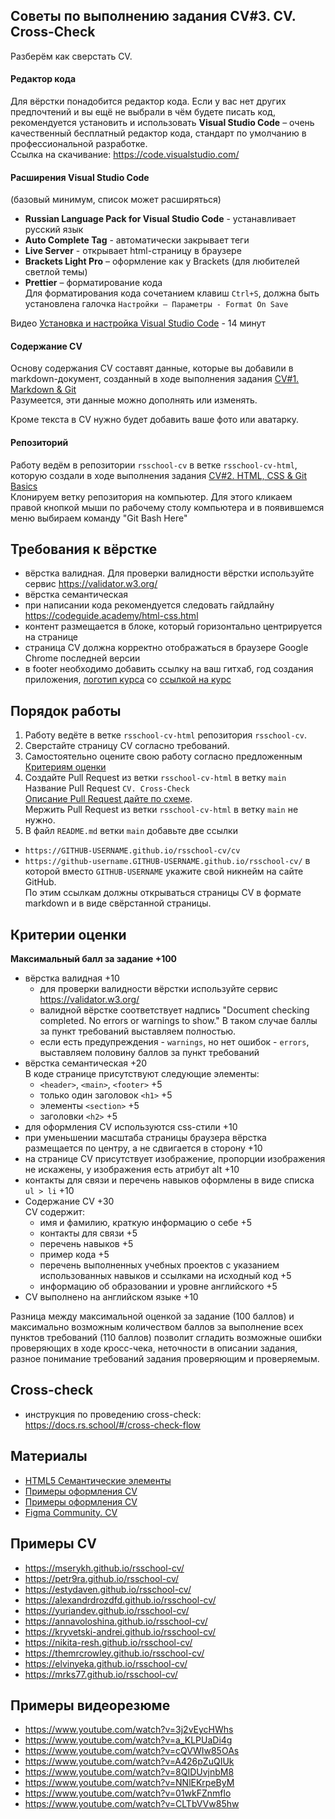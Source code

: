 ## Советы по выполнению задания CV#3. CV. Cross-Check

Разберём как сверстать CV.  

#### Редактор кода
Для вёрстки понадобится редактор кода. Если у вас нет других предпочтений и вы ещё не выбрали в чём будете писать код, рекомендуется установить и использовать **Visual Studio Code** – очень качественный бесплатный редактор кода, стандарт по умолчанию в профессиональной разработке.  
Ссылка на скачивание: https://code.visualstudio.com/

#### Расширения Visual Studio Code
(базовый минимум, список может расширяться)
- **Russian Language Pack for Visual Studio Code** - устанавливает русский язык 
- **Auto Complete Tag** - автоматически закрывает теги
- **Live Server** - открывает html-страницу в браузере
- **Brackets Light Pro** – оформление как у Brackets (для любителей светлой темы)
- **Prettier** – форматирование кода  
  Для форматирования кода сочетанием клавиш `Ctrl+S`, должна быть установлена галочка `Настройки – Параметры - Format On Save`

Видео [Установка и настройка Visual Studio Code](https://youtu.be/1IvGow7V_dk) - 14 минут

#### Содержание CV
Основу содержания CV составят данные, которые вы добавили в markdown-документ, созданный в ходе выполнения задания [CV#1. Markdown & Git](git-markdown.md)  
Разумеется, эти данные можно дополнять или изменять.  

Кроме текста в CV нужно будет добавить ваше фото или аватарку.  

#### Репозиторий
Работу ведём в репозитории `rsschool-cv` в ветке `rsschool-cv-html`, которую создали в ходе выполнения задания [CV#2. HTML, CSS & Git Basics](html-css-git.md)  
Клонируем ветку репозитория на компьютер. Для этого кликаем правой кнопкой мыши по рабочему столу компьютера и в появившемся меню выбираем команду "Git Bash Here"

## Требования к вёрстке
- вёрстка валидная. Для проверки валидности вёрстки используйте сервис https://validator.w3.org/
- вёрстка семантическая
- при написании кода рекомендуется следовать гайдлайну https://codeguide.academy/html-css.html
- контент размещается в блоке, который горизонтально центрируется на странице
- страница СV должна корректно отображаться в браузере Google Chrome последней версии
- в footer необходимо добавить ссылку на ваш гитхаб, год создания приложения, [логотип курса](https://rs.school/images/rs_school_js.svg) со [ссылкой на курс](https://rs.school/js/)

## Порядок работы
1. Работу ведёте в ветке `rsschool-cv-html` репозитория `rsschool-cv`.
2. Сверстайте страницу CV согласно требований. 
3. Самостоятельно оцените свою работу согласно предложенным [Критериям оценки](#критерии-оценки)
4. Создайте Pull Request из ветки `rsschool-cv-html` в ветку `main`  
Название Pull Request `CV. Cross-Check`  
[Описание Pull Request дайте по схеме](https://docs.rs.school/#/pull-request-review-process?id=Требования-к-pull-request-pr).  
Мержить Pull Request из ветки `rsschool-cv-html` в ветку `main` не нужно.
5. В файл `README.md` ветки `main` добавьте две ссылки
- `https://GITHUB-USERNAME.github.io/rsschool-cv/cv`  
- `https://github-username.GITHUB-USERNAME.github.io/rsschool-cv/`
в которой вместо `GITHUB-USERNAME` укажите свой никнейм на сайте GitHub.  
По этим ссылкам должны открываться страницы CV в формате markdown и в виде свёрстанной страницы.  

## Критерии оценки

**Максимальный балл за задание +100**

- вёрстка валидная +10  
   - для проверки валидности вёрстки используйте сервис https://validator.w3.org/  
   - валидной вёрстке соответствует надпись "Document checking completed. No errors or warnings to show." В таком случае баллы за пункт требований выставляем полностью.
   - если есть предупреждения - `warnings`, но нет ошибок - `errors`, выставляем половину баллов за пункт требований
- вёрстка семантическая +20  
  В коде странице присутствуют следующие элементы:
   - `<header>`, `<main>`, `<footer>` +5
   - только один заголовок `<h1>` +5
   - элементы `<section>` +5
   - заголовки `<h2>` +5
- для оформления СV используются css-стили +10
- при уменьшении масштаба страницы браузера вёрстка размещается по центру, а не сдвигается в сторону +10
- на странице СV присутствует изображение, пропорции изображения не искажены, у изображения есть атрибут alt +10
- контакты для связи и перечень навыков оформлены в виде списка `ul > li` +10
- Содержание CV +30  
  CV содержит:
   - имя и фамилию, краткую информацию о себе +5
   - контакты для связи +5
   - перечень навыков +5
   - пример кода +5
   - перечень выполненных учебных проектов с указанием использованных навыков и ссылками на исходный код +5
   - информацию об образовании и уровне английского +5
- CV выполнено на английском языке +10

Разница между максимальной оценкой за задание (100 баллов) и максимально возможным количеством баллов за выполнение всех пунктов требований (110 баллов) позволит сгладить возможные ошибки проверяющих в ходе кросс-чека, неточности в описании задания, разное понимание требований задания проверяющим и проверяемым.

## Cross-check
- инструкция по проведению cross-check: https://docs.rs.school/#/cross-check-flow

## Материалы
- [HTML5 Семантические элементы](https://html5css.ru/html/html5_semantic_elements.php)
- [Примеры оформления CV](https://www.freepik.com/free-photos-vectors/cv-template)
- [Примеры оформления CV](https://www.canva.com/resumes/templates/)
- [Figma Community. CV](https://www.figma.com/community/search?model_type=hub_files&q=cv)

## Примеры CV
- https://mserykh.github.io/rsschool-cv/
- https://petr9ra.github.io/rsschool-cv/
- https://estydaven.github.io/rsschool-cv/
- https://alexandrdrozdfd.github.io/rsschool-cv/
- https://yuriandev.github.io/rsschool-cv/
- https://annavoloshina.github.io/rsschool-cv/
- https://kryvetski-andrei.github.io/rsschool-cv/
- https://nikita-resh.github.io/rsschool-cv/
- https://themrcrowley.github.io/rsschool-cv/
- https://elvinyeka.github.io/rsschool-cv/
- https://mrks77.github.io/rsschool-cv/

## Примеры видеорезюме
- https://www.youtube.com/watch?v=3j2vEycHWhs
- https://www.youtube.com/watch?v=a_KLPUaDi4g
- https://www.youtube.com/watch?v=cQVWIw85OAs
- https://www.youtube.com/watch?v=A426pZuQIUk
- https://www.youtube.com/watch?v=8QIDUvjnbM8
- https://www.youtube.com/watch?v=NNlEKrpeByM
- https://www.youtube.com/watch?v=01wkFZnmflo
- https://www.youtube.com/watch?v=CLTbVVw85hw
